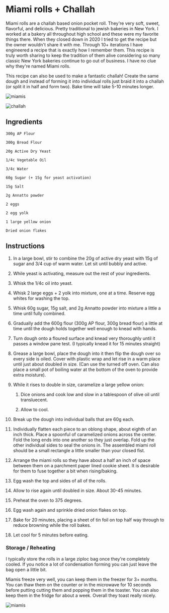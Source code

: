 # Miami rolls + Challah

Miami rolls are a challah based onion pocket roll. They're very soft, sweet, flavorful, and delicious. Pretty traditional to jewish bakeries in New York. I worked at a bakery all throughout high school and these were my favorite things there. When they closed down in 2020 I tried to get the recipe but the owner wouldn't share it with me. Through 10+ iterations I have engineered a recipe that is exactly how I remember them. This recipe is truly worth sharing to keep the tradition of them alive considering so many classic New York bakeries continue to go out of business. I have no clue why they're named Miami rolls.

This recipe can also be used to make a fantastic challah! Create the same dough and instead of forming it into individual rolls just braid it into a challah (or split it in half and form two). Bake time will take 5-10 minutes longer.

![miamis](/miamis.jpg)

![challah](/challah.png)

## Ingredients
```
300g AP Flour
 
300g Bread Flour
 
20g Active Dry Yeast
 
1/4c Vegetable Oil

3/4c Water
 
60g Sugar (+ 15g for yeast activation)
 
15g Salt
 
2g Annatto powder
 
2 eggs
 
2 egg yolk
 
1 large yellow onion

Dried onion flakes
```

## Instructions

1. In a large bowl, stir to combine the 20g of active dry yeast with 15g of sugar and 3/4 cup of warm water. Let sit until bubbly and active.

1. While yeast is activating, measure out the rest of your ingredients.
 
1. Whisk the 1/4c oil into yeast.
 
1. Whisk 2 large eggs + 2 yolk into mixture, one at a time. Reserve egg whites for washing the top.
 
1. Whisk 60g sugar, 15g salt, and 2g Annatto powder into mixture a little a time until fully combined.
 
1. Gradually add the 600g flour (300g AP flour, 300g bread flour) a little at time until the dough holds together well enough to knead with hands.
 
1. Turn dough onto a floured surface and knead very thoroughly until it passes a window pane test. (I typically knead it for 15 minutes straight)
 
1. Grease a large bowl, place the dough into it then flip the dough over so every side is oiled. Cover with plastic wrap and let rise in a warm place until just about doubled in size. (Can use the turned off oven. Can also place a small pot of boiling water at the bottom of the oven to provide extra moisture).
 
1. While it rises to double in size, caramelize a large yellow onion:

    1. Dice onions and cook low and slow in a tablespoon of olive oil until transluecent. 

    1. Allow to cool.
 
1. Break up the dough into individual balls that are 60g each.
 
1. Individually flatten each piece to an oblong shape, about eighth of an inch thick. Place a spoonful of caramelized onions across the center. Fold the long ends into one another so they just overlap. Fold up the other individual sides to seal the onions in. The assembled miami roll should be a small rectangle a little smaller than your closed fist.
 
1. Arrange the miami rolls so they have about a half an inch of space between them on a parchment paper lined cookie sheet. It is desirable for them to fuse together a bit when rising/baking.
 
1. Egg wash the top and sides of all of the rolls.
 
1. Allow to rise again until doubled in size. About 30-45 minutes.
 
1. Preheat the oven to 375 degrees.
 
1. Egg wash again and sprinkle dried onion flakes on top.
 
1. Bake for 20 minutes, placing a sheet of tin foil on top half way through to reduce browning while the roll bakes.

1. Let cool for 5 minutes before eating.


### Storage / Reheating

I typically store the rolls in a large ziploc bag once they're completely cooled. If you notice a lot of condensation forming you can just leave the bag open a little bit.

Miamis freeze very well, you can keep them in the freezer for 3+ months. You can thaw them on the counter or in the microwave for 10 seconds before putting cutting them and popping them in the toaster. You can also keep them in the fridge for about a week. Overall they toast really nicely.

![miamis](/miamis2.jpg)
